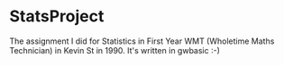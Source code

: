 # StatsProject
The assignment I did for Statistics in First Year WMT (Wholetime Maths Technician) in Kevin St in 1990. It's written in gwbasic :-)
